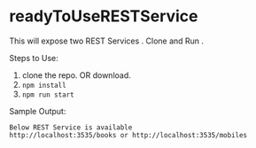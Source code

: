 # readyToUseRESTService
This will expose two REST Services . Clone and Run . 

Steps to Use:
1. clone the repo. OR download.
2. `npm install`
3. `npm run start`

Sample Output:

```:> npm run start
Below REST Service is available
http://localhost:3535/books or http://localhost:3535/mobiles 
